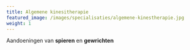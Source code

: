 ```yaml
---
title: Algemene kinesitherapie
featured_image: /images/specialisaties/algemene-kinestherapie.jpg
weight: 1
---
```

Aandoeningen van **spieren** en **gewrichten**
